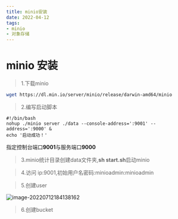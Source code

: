 ```yaml
---
title: minio安装
date: 2022-04-12
tags:
- minio
- 对象存储
---
```


# minio 安装



> 1.下载minio

```bash
wget https://dl.min.io/server/minio/release/darwin-amd64/minio
```

> 2.编写启动脚本

```
#!/bin/bash
nohup ./minio server ./data --console-address=':9001' --address=':9000' &
echo '启动成功！'
```

指定控制台端口**9001**与服务端口**9000**

> 3.minio统计目录创建data文件夹,**sh start.sh**启动minio

> 4.访问 ip:9001,初始用户名密码:minioadmin:minioadmin

> 5.创建user

![image-20220712184138162](http://blogs.luckyluo.top:9000/blogimg/d29fdb3f-4f2e-4d2c-a420-f90dc3ace319.png)

> 6.创建bucket

